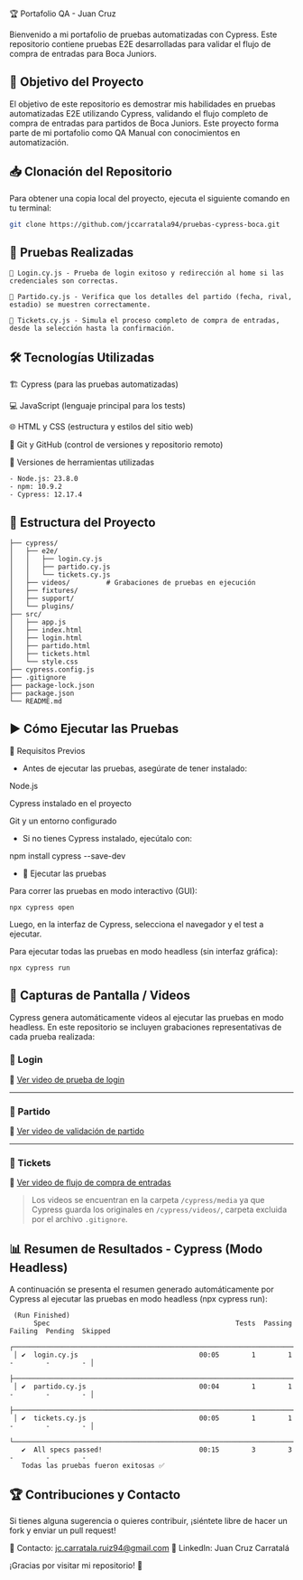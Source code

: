 🏆 Portafolio QA - Juan Cruz





Bienvenido a mi portafolio de pruebas automatizadas con Cypress. Este repositorio contiene pruebas E2E desarrolladas para validar el flujo de compra de entradas para Boca Juniors.

## 🎯 Objetivo del Proyecto

El objetivo de este repositorio es demostrar mis habilidades en pruebas automatizadas E2E utilizando Cypress, validando el flujo completo de compra de entradas para partidos de Boca Juniors. Este proyecto forma parte de mi portafolio como QA Manual con conocimientos en automatización.

## 📥 Clonación del Repositorio

Para obtener una copia local del proyecto, ejecuta el siguiente comando en tu terminal:

```bash
git clone https://github.com/jccarratala94/pruebas-cypress-boca.git
```


## 🚀 Pruebas Realizadas
```
📌 Login.cy.js - Prueba de login exitoso y redirección al home si las credenciales son correctas.

📌 Partido.cy.js - Verifica que los detalles del partido (fecha, rival, estadio) se muestren correctamente.

📌 Tickets.cy.js - Simula el proceso completo de compra de entradas, desde la selección hasta la confirmación.

```
## 🛠️ Tecnologías Utilizadas

🏗️ Cypress (para las pruebas automatizadas)

💻 JavaScript (lenguaje principal para los tests)

🌐 HTML y CSS (estructura y estilos del sitio web)

🔗 Git y GitHub (control de versiones y repositorio remoto)

🧩 Versiones de herramientas utilizadas
```
- Node.js: 23.8.0
- npm: 10.9.2
- Cypress: 12.17.4
```
## 📂 Estructura del Proyecto
```
├── cypress/
│   ├── e2e/
│   │   ├── login.cy.js
│   │   ├── partido.cy.js
│   │   └── tickets.cy.js
│   ├── videos/         # Grabaciones de pruebas en ejecución
│   ├── fixtures/
│   ├── support/
│   └── plugins/
├── src/
│   ├── app.js
│   ├── index.html
│   ├── login.html
│   ├── partido.html
│   ├── tickets.html
│   └── style.css
├── cypress.config.js
├── .gitignore
├── package-lock.json
├── package.json
└── README.md
```


## ▶️ Cómo Ejecutar las Pruebas

📌 Requisitos Previos

- Antes de ejecutar las pruebas, asegúrate de tener instalado:

Node.js

Cypress instalado en el proyecto

Git y un entorno configurado

- Si no tienes Cypress instalado, ejecútalo con:

npm install cypress --save-dev

- 🚀 Ejecutar las pruebas

Para correr las pruebas en modo interactivo (GUI):

``` npx cypress open ```

Luego, en la interfaz de Cypress, selecciona el navegador y el test a ejecutar.

Para ejecutar todas las pruebas en modo headless (sin interfaz gráfica):

``` npx cypress run ```

## 📸 Capturas de Pantalla / Videos

Cypress genera automáticamente videos al ejecutar las pruebas en modo headless. En este repositorio se incluyen grabaciones representativas de cada prueba realizada:

### 🔹 Login

🎥 [Ver video de prueba de login](https://youtu.be/51E7Uxkx05o)

---

### 🔹 Partido

🎥 [Ver video de validación de partido](https://youtu.be/6IRFCUuuY14)

---

### 🔹 Tickets

🎥 [Ver video de flujo de compra de entradas](https://youtu.be/gsgvEvBxc5Q)

> Los videos se encuentran en la carpeta `/cypress/media` ya que Cypress guarda los originales en `/cypress/videos/`, carpeta excluida por el archivo `.gitignore`.

## 📊 Resumen de Resultados - Cypress (Modo Headless)

A continuación se presenta el resumen generado automáticamente por Cypress al ejecutar las pruebas en modo headless (npx cypress run):
 ```
  (Run Finished)
       Spec                                              Tests  Passing  Failing  Pending  Skipped  
  ┌────────────────────────────────────────────────────────────────────────────────────────────────┐
  │ ✔  login.cy.js                              00:05        1        1        -        -        - │
  ├────────────────────────────────────────────────────────────────────────────────────────────────┤
  │ ✔  partido.cy.js                            00:04        1        1        -        -        - │
  ├────────────────────────────────────────────────────────────────────────────────────────────────┤
  │ ✔  tickets.cy.js                            00:05        1        1        -        -        - │
  └────────────────────────────────────────────────────────────────────────────────────────────────┘
    ✔  All specs passed!                        00:15        3        3        -        -        -  
    Todas las pruebas fueron exitosas ✅
```
## 🏆 Contribuciones y Contacto

Si tienes alguna sugerencia o quieres contribuir, ¡siéntete libre de hacer un fork y enviar un pull request!

📧 Contacto: jc.carratala.ruiz94@gmail.com
🔗 LinkedIn: Juan Cruz Carratalá

¡Gracias por visitar mi repositorio! 🚀







